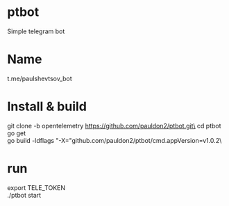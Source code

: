 # ptbot

Simple telegram bot

# Name
t.me/paulshevtsov_bot

# Install & build
git clone -b opentelemetry https://github.com/pauldon2/ptbot.git\
cd ptbot\
go get\
go build -ldflags "-X="github.com/pauldon2/ptbot/cmd.appVersion=v1.0.2\

# run
export TELE_TOKEN\
./ptbot start

